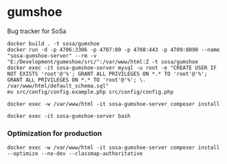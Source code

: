 # gumshoe
Bug tracker for SoSa

```
docker build . -t sosa/gumshoe
docker run -d -p 4706:3306 -p 4707:80 -p 4708:443 -p 4709:8090 --name "sosa-gumshoe-server" --rm -v "E:/Development/gumeshoe/src/":/var/www/html:Z -t sosa/gumshoe
docker exec -it sosa-gumshoe-server mysql -u root -e "CREATE USER IF NOT EXISTS 'root'@'%'; GRANT ALL PRIVILEGES ON *.* TO 'root'@'%'; GRANT ALL PRIVILEGES ON *.* TO 'root'@'%'; \. /var/www/html/default_schema.sql"
mv src/config/config.example.php src/config/config.php

docker exec -w /var/www/html -it sosa-gumshoe-server composer install

docker exec -it sosa-gumshoe-server bash

```

### Optimization for production
`docker exec -w /var/www/html -it sosa-gumshoe-server composer install --optimize --no-dev --classmap-authoritative`



